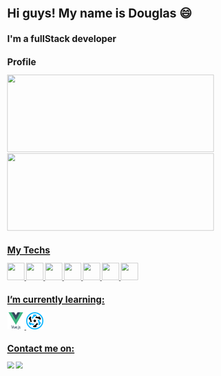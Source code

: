 <h1>Hi guys! My name is Douglas 😄</h1>
<h2> I'm a fullStack developer</h2>
<h2>Profile</h2>
<div>
  <a href="https://github.com/dougpsnts">
    <span style="display:inline-block;"><img height="180em" src="https://github-readme-stats.vercel.app/api?username=dougpsnts&show_icons=true&theme=dracula&include_all_commits=true&count_private=true" width="480"/></span>
    <span style="display:inline-block;"><img height="180em" src="https://github-readme-stats.vercel.app/api/top-langs/?username=dougpsnts&layout=compact&langs_count=8&theme=dracula" width="480"/></span>
</div>
<h2>My Techs</h2>
  <span style="display:inline-block;"><img src="https://cdn.jsdelivr.net/gh/devicons/devicon/icons/html5/html5-original.svg" width="40" height="40" ></span>
  <span style="display:inline-block;"><img src="https://cdn.jsdelivr.net/gh/devicons/devicon/icons/css3/css3-original.svg" width="40" height="40"></span>
  <span style="display:inline-block;"><img src="https://cdn.jsdelivr.net/gh/devicons/devicon/icons/bootstrap/bootstrap-original.svg" width="40" height="40"></span>
  <span style="display:inline-block;"><img src="https://cdn.jsdelivr.net/gh/devicons/devicon@latest/icons/sass/sass-original.svg" width="40" height="40"/></span>
  <span style="display:inline-block;"><img src="https://cdn.jsdelivr.net/gh/devicons/devicon@latest/icons/git/git-original.svg" width="40" height="40"/></span>
  <span style="display:inline-block;"><img src="https://cdn.jsdelivr.net/gh/devicons/devicon/icons/javascript/javascript-original.svg" width="40" height="40"></span>
  <span style="display:inline-block;"><img src="https://cdn.jsdelivr.net/gh/devicons/devicon@latest/icons/typescript/typescript-plain.svg" width="40" height="40"/></span>  
<h2>I’m currently learning:</h2>
  <span style="display:inline-block;"><img src="https://github.com/devicons/devicon/blob/v2.17.0/icons/vuejs/vuejs-original-wordmark.svg" width="40" height="40"/></span>
  <span style="display:inline-block;"><img src="https://github.com/devicons/devicon/blob/v2.17.0/icons/quasar/quasar-original.svg" width="40" height="40"/></span>
<h2>Contact me on:</h2>
  <div>
    <a href="https://instagram.com/dougs_ps" target="_blank"><img src="https://img.shields.io/badge/-Instagram-%23E4405F?style=for-the-badge&logo=instagram&logoColor=white" target="_blank"></a>
    <a href = "mailto:engdouglasps@gmail.com"><img src="https://img.shields.io/badge/Gmail-D14836?style=for-the-badge&logo=gmail&logoColor=white" target="_blank"></a>
  </div>
